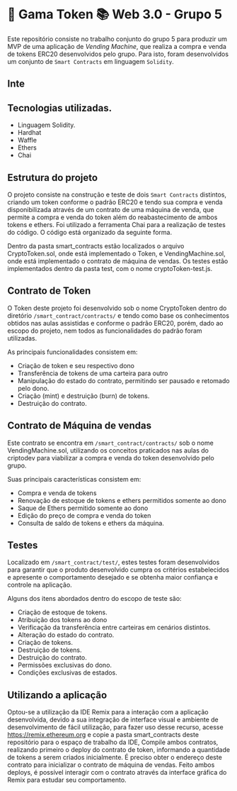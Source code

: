# 🏦 Gama Token 📚 Web 3.0 - Grupo 5

Este repositório consiste no trabalho conjunto do grupo 5 para produzir um MVP de uma aplicação de _Vending Machine_, que realiza a compra e venda de tokens ERC20 desenvolvidos pelo grupo. Para isto, foram desenvolvidos um conjunto de  `Smart Contracts` em linguagem `Solidity`.

## Inte

## Tecnologias utilizadas.
* Linguagem Solidity.
* Hardhat
* Waffle
* Ethers
* Chai

## Estrutura do projeto

O projeto consiste na construção e teste de dois `Smart Contracts` distintos, criando um token conforme o padrão ERC20 e tendo sua compra e venda disponibilizada através de um contrato de uma máquina de venda, que permite a compra e venda do token além do reabastecimento de ambos tokens e ethers. Foi utilizado a ferramenta Chai para a realização de testes do código. O código está organizado da seguinte forma.

Dentro da pasta smart_contracts estão localizados o arquivo CryptoToken.sol, onde está implementado o Token, e VendingMachine.sol, onde está implementado o contrato de máquina de vendas. Os testes estão implementados dentro da pasta test, com o nome cryptoToken-test.js.

## Contrato de Token
O Token deste projeto foi desenvolvido sob o nome CryptoToken dentro do diretório `/smart_contract/contracts/` e tendo como base os conhecimentos obtidos nas aulas assistidas e conforme o padrão ERC20, porém, dado ao escopo do projeto, nem todos as funcionalidades do padrão foram utilizadas. 

As principais funcionalidades consistem em:

* Criação de token e seu respectivo dono
* Transferência de tokens de uma carteira para outro
* Manipulação do estado do contrato, permitindo ser pausado e retomado pelo dono.
* Criação (mint) e destruição (burn) de tokens.
* Destruição do contrato.

## Contrato de Máquina de vendas
Este contrato se encontra  em `/smart_contract/contracts/` sob o nome VendingMachine.sol, utilizando os conceitos praticados nas aulas do criptodev para viabilizar a compra e venda do token desenvolvido pelo grupo.

Suas principais características consistem em:

* Compra e venda de tokens
* Renovação de estoque de tokens e ethers permitidos somente ao dono
* Saque de Ethers permitido somente ao dono
* Edição do preço de compra e venda  do token
* Consulta de saldo de tokens e ethers da máquina.
## Testes

Localizado em `/smart_contract/test/`, estes testes foram desenvolvidos para garantir que o produto desenvolvido cumpra os critérios estabelecidos e apresente o comportamento desejado e se obtenha maior confiança e controle na aplicação. 

Alguns dos itens abordados dentro do escopo de teste são:

* Criação de estoque de tokens.
* Atribuição dos tokens ao dono
* Verificação da transferência entre carteiras em cenários distintos.
* Alteração do estado do contrato.
* Criação de tokens.
* Destruição de tokens.
* Destruição do contrato.
* Permissões exclusivas do dono.
* Condições exclusivas de estados.

## Utilizando a aplicação
Optou-se a utilização da IDE Remix para a interação com a aplicação desenvolvida, devido a sua integração de interface visual e ambiente de desenvolvimento de fácil utilização, para fazer uso desse recurso, acesse  https://remix.ethereum.org e copie a pasta smart_contracts deste repositório para o espaço de trabalho da IDE, Compile ambos contratos, realizando primeiro o deploy do contrato de token, informando a quantidade de tokens a serem criados inicialmente. É preciso obter o endereço deste contrato para inicializar o contrato de máquina de vendas. Feito ambos deploys, é possível interagir com o contrato através da interface gráfica do Remix para estudar seu comportamento.

